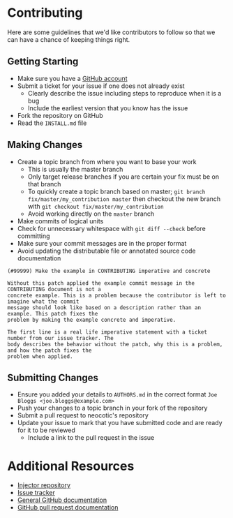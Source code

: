 # Contributing

Here are some guidelines that we'd like contributors to follow so that we can have a chance of
keeping things right.

## Getting Starting

* Make sure you have a [GitHub account](https://github.com/signup/free)
* Submit a ticket for your issue if one does not already exist
  * Clearly describe the issue including steps to reproduce when it is a bug
  * Include the earliest version that you know has the issue
* Fork the repository on GitHub
* Read the `INSTALL.md` file

## Making Changes

* Create a topic branch from where you want to base your work
  * This is usually the master branch
  * Only target release branches if you are certain your fix must be on that branch
  * To quickly create a topic branch based on master;
    `git branch fix/master/my_contribution master` then checkout the new branch with
    `git checkout fix/master/my_contribution`
  * Avoid working directly on the `master` branch
* Make commits of logical units
* Check for unnecessary whitespace with `git diff --check` before committing
* Make sure your commit messages are in the proper format
* Avoid updating the distributable file or annotated source code documentation

```
(#99999) Make the example in CONTRIBUTING imperative and concrete

Without this patch applied the example commit message in the CONTRIBUTING document is not a
concrete example. This is a problem because the contributor is left to imagine what the commit
message should look like based on a description rather than an example. This patch fixes the
problem by making the example concrete and imperative.

The first line is a real life imperative statement with a ticket number from our issue tracker. The
body describes the behavior without the patch, why this is a problem, and how the patch fixes the
problem when applied.
```

## Submitting Changes

* Ensure you added your details to `AUTHORS.md` in the correct format
  `Joe Bloggs <joe.bloggs@example.com>`
* Push your changes to a topic branch in your fork of the repository
* Submit a pull request to neocotic's repository
* Update your issue to mark that you have submitted code and are ready for it to be reviewed
  * Include a link to the pull request in the issue

# Additional Resources

* [Injector repository](https://github.com/neocotic/injector-chrome)
* [Issue tracker](https://github.com/neocotic/injector-chrome/issues)
* [General GitHub documentation](http://help.github.com)
* [GitHub pull request documentation](http://help.github.com/send-pull-requests)
